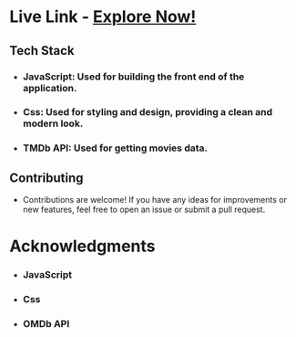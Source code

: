 # Live Link - <a target="_blank" href="https://adarshjai-moviesearch.netlify.app/">Explore Now!</a>

## Tech Stack

- ### JavaScript: Used for building the front end of the application.
- ### Css: Used for styling and design, providing a clean and modern look.
- ### TMDb API: Used for getting movies data.

## Contributing

- Contributions are welcome! If you have any ideas for improvements or new features, feel free to open an issue or submit a pull request.

# Acknowledgments
- ### JavaScript
- ### Css
- ### OMDb API
